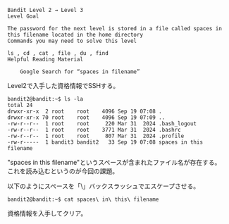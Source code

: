```
Bandit Level 2 → Level 3
Level Goal

The password for the next level is stored in a file called spaces in this filename located in the home directory
Commands you may need to solve this level

ls , cd , cat , file , du , find
Helpful Reading Material

    Google Search for “spaces in filename”
```

Level2で入手した資格情報でSSHする。  

```
bandit2@bandit:~$ ls -la
total 24
drwxr-xr-x  2 root    root    4096 Sep 19 07:08 .
drwxr-xr-x 70 root    root    4096 Sep 19 07:09 ..
-rw-r--r--  1 root    root     220 Mar 31  2024 .bash_logout
-rw-r--r--  1 root    root    3771 Mar 31  2024 .bashrc
-rw-r--r--  1 root    root     807 Mar 31  2024 .profile
-rw-r-----  1 bandit3 bandit2   33 Sep 19 07:08 spaces in this filename
```

"spaces in this filename"というスペースが含まれたファイル名が存在する。  
これを読み込むというのが今回の課題。  

以下のようにスペースを「\」バックスラッシュでエスケープさせる。  

```
bandit2@bandit:~$ cat spaces\ in\ this\ filename
```

資格情報を入手してクリア。  

